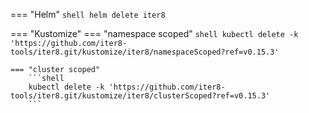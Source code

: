 === "Helm"
    ```shell
    helm delete iter8
    ```
    
=== "Kustomize"
    === "namespace scoped"
        ```shell
        kubectl delete -k 'https://github.com/iter8-tools/iter8.git/kustomize/iter8/namespaceScoped?ref=v0.15.3'
        ```

    === "cluster scoped"
        ```shell
        kubectl delete -k 'https://github.com/iter8-tools/iter8.git/kustomize/iter8/clusterScoped?ref=v0.15.3'
        ```
